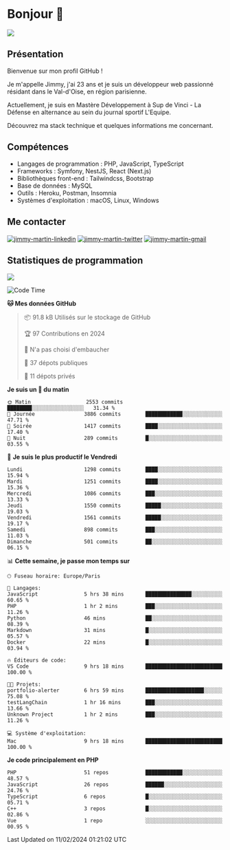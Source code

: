 # Bonjour 👋

![](https://komarev.com/ghpvc/?username=jimmy-martin&color=1a1b27)

## Présentation

Bienvenue sur mon profil GitHub !

Je m'appelle Jimmy, j'ai 23 ans et je suis un développeur web passionné résidant dans le Val-d'Oise, en région parisienne.

Actuellement, je suis en Mastère Développement à Sup de Vinci - La Défense en alternance au sein du journal sportif L'Equipe.

Découvrez ma stack technique et quelques informations me concernant.

## Compétences

- Langages de programmation : PHP, JavaScript, TypeScript
- Frameworks : Symfony, NestJS, React (Next.js)
- Bibliothèques front-end : Tailwindcss, Bootstrap
- Base de données : MySQL
- Outils : Heroku, Postman, Insomnia
- Systèmes d'exploitation : macOS, Linux, Windows

## Me contacter

<p>
<a href="https://www.linkedin.com/in/jimmy-martin-dev/" target="_blank"><img align="center" src="https://img.shields.io/badge/-LinkedIn-0077B5?style=for-the-badge&logo=Linkedin&logoColor=white" alt="jimmy-martin-linkedin"/></a>
<a href="https://twitter.com/jimmydev_" target="_blank"><img align="center" src="https://img.shields.io/badge/-Twitter-1DA1F2?style=for-the-badge&logo=Twitter&logoColor=white" alt="jimmy-martin-twitter"/></a>
<a href="mailto:jimmy.martin952@gmail.com" target="_blank"><img align="center" src="https://img.shields.io/badge/gmail-D14836?style=for-the-badge&logo=gmail&logoColor=white" alt="jimmy-martin-gmail"/></a>
</p>

## Statistiques de programmation

<a href="https://github-readme-stats.vercel.app/api/top-langs/?username=jimmy-martin&layout=compact">
  <img align="center" src="https://github-readme-stats.vercel.app/api/top-langs/?username=jimmy-martin&layout=compact"/>
</a>

<!--START_SECTION:waka-->
![Code Time](http://img.shields.io/badge/Code%20Time-1%2C947%20hrs%2020%20mins-blue)

**🐱 Mes données GitHub** 

> 📦 91.8 kB Utilisés sur le stockage de GitHub 
 > 
> 🏆 97 Contributions en 2024
 > 
> 🚫 N'a pas choisi d'embaucher
 > 
> 📜 37 dépots publiques 
 > 
> 🔑 11 dépots privés 
 > 
**Je suis un 🐤 du matin** 

```text
🌞 Matin                  2553 commits        ████████░░░░░░░░░░░░░░░░░   31.34 % 
🌆 Journée                3886 commits        ████████████░░░░░░░░░░░░░   47.71 % 
🌃 Soirée                 1417 commits        ████░░░░░░░░░░░░░░░░░░░░░   17.40 % 
🌙 Nuit                   289 commits         █░░░░░░░░░░░░░░░░░░░░░░░░   03.55 % 
```
📅 **Je suis le plus productif le Vendredi** 

```text
Lundi                    1298 commits        ████░░░░░░░░░░░░░░░░░░░░░   15.94 % 
Mardi                    1251 commits        ████░░░░░░░░░░░░░░░░░░░░░   15.36 % 
Mercredi                 1086 commits        ███░░░░░░░░░░░░░░░░░░░░░░   13.33 % 
Jeudi                    1550 commits        █████░░░░░░░░░░░░░░░░░░░░   19.03 % 
Vendredi                 1561 commits        █████░░░░░░░░░░░░░░░░░░░░   19.17 % 
Samedi                   898 commits         ███░░░░░░░░░░░░░░░░░░░░░░   11.03 % 
Dimanche                 501 commits         ██░░░░░░░░░░░░░░░░░░░░░░░   06.15 % 
```


📊 **Cette semaine, je passe mon temps sur** 

```text
🕑︎ Fuseau horaire: Europe/Paris

💬 Langages: 
JavaScript               5 hrs 38 mins       ███████████████░░░░░░░░░░   60.65 % 
PHP                      1 hr 2 mins         ███░░░░░░░░░░░░░░░░░░░░░░   11.26 % 
Python                   46 mins             ██░░░░░░░░░░░░░░░░░░░░░░░   08.39 % 
Markdown                 31 mins             █░░░░░░░░░░░░░░░░░░░░░░░░   05.57 % 
Docker                   22 mins             █░░░░░░░░░░░░░░░░░░░░░░░░   03.94 % 

🔥 Éditeurs de code: 
VS Code                  9 hrs 18 mins       █████████████████████████   100.00 % 

🐱‍💻 Projets: 
portfolio-alerter        6 hrs 59 mins       ███████████████████░░░░░░   75.08 % 
testLangChain            1 hr 16 mins        ███░░░░░░░░░░░░░░░░░░░░░░   13.66 % 
Unknown Project          1 hr 2 mins         ███░░░░░░░░░░░░░░░░░░░░░░   11.26 % 

💻 Système d'exploitation: 
Mac                      9 hrs 18 mins       █████████████████████████   100.00 % 
```

**Je code principalement en PHP** 

```text
PHP                      51 repos            ████████████░░░░░░░░░░░░░   48.57 % 
JavaScript               26 repos            ██████░░░░░░░░░░░░░░░░░░░   24.76 % 
TypeScript               6 repos             █░░░░░░░░░░░░░░░░░░░░░░░░   05.71 % 
C++                      3 repos             █░░░░░░░░░░░░░░░░░░░░░░░░   02.86 % 
Vue                      1 repo              ░░░░░░░░░░░░░░░░░░░░░░░░░   00.95 % 
```




 Last Updated on 11/02/2024 01:21:02 UTC
<!--END_SECTION:waka-->



